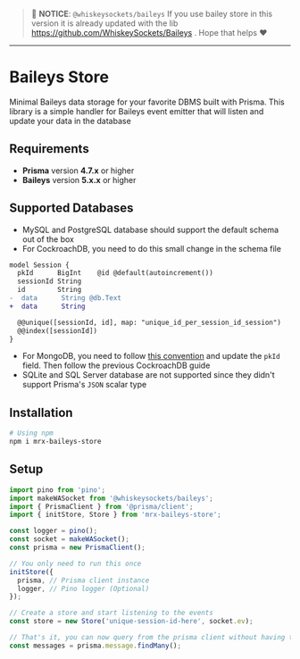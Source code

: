 > 🚨 **NOTICE**: `@whiskeysockets/baileys` 
If you use bailey store in this version it is already updated with the lib https://github.com/WhiskeySockets/Baileys . Hope that helps ❤

---

# Baileys Store

Minimal Baileys data storage for your favorite DBMS built with Prisma. This library is a simple handler for Baileys event emitter that will listen and update your data in the database

## Requirements

- **Prisma** version **4.7.x** or higher
- **Baileys** version **5.x.x** or higher

## Supported Databases

- MySQL and PostgreSQL database should support the default schema out of the box
- For CockroachDB, you need to do this small change in the schema file

```diff prisma
model Session {
  pkId      BigInt    @id @default(autoincrement())
  sessionId String
  id        String
-  data      String @db.Text
+  data      String

  @@unique([sessionId, id], map: "unique_id_per_session_id_session")
  @@index([sessionId])
}
```

- For MongoDB, you need to follow [this convention](https://www.prisma.io/docs/reference/api-reference/prisma-schema-reference?query=getdmff&page=1#mongodb-10) and update the `pkId` field. Then follow the previous CockroachDB guide
- SQLite and SQL Server database are not supported since they didn't support Prisma's `JSON` scalar type

## Installation

```bash
# Using npm
npm i mrx-baileys-store

```

## Setup
```ts
import pino from 'pino';
import makeWASocket from '@whiskeysockets/baileys';
import { PrismaClient } from '@prisma/client';
import { initStore, Store } from 'mrx-baileys-store';

const logger = pino();
const socket = makeWASocket();
const prisma = new PrismaClient();

// You only need to run this once
initStore({
  prisma, // Prisma client instance
  logger, // Pino logger (Optional)
});

// Create a store and start listening to the events
const store = new Store('unique-session-id-here', socket.ev);

// That's it, you can now query from the prisma client without having to worry about handling the events
const messages = prisma.message.findMany();
```
